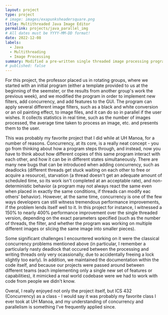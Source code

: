 ```yaml
---
layout: project
type: project
# image: images/exapunksheadersquare.png
title: Multithreaded Java Image Editor
permalink: projects/java_parallel_img
# All dates must be YYYY-MM-DD format!
date: 2022-12-08
labels:
  - Java
  - Multithreading
  - Image Processing
summary: Modified a pre-written single threaded image processing program in Java, learning about concurrency and gaining substantial performance improvements over the initial template.
# published: false
---
```


For this project, the professor placed us in rotating groups, where we started with an initial program (either a template provided to us at the beginning of the seemster, or the results from another group's work the previous week), and we modified the program in order to implement new filters, add concurrency, and add features to the GUI. The program can apply several different image filters, such as a black and white conversion or an oil painting effect, to image files, and it can do so in parallel if the user wishes. It collects statistics in real time, such as the number of images processed, the average time taken to process an image, etc. and presents them to the user.

This was probably my favorite project that I did while at UH Manoa, for a number of reasons. Concurrency, at its core, is a really neat concept - you go from thinking about how a program steps through, and instead, now you have to think about how different copies of this same program interact with each other, and how it can be in different states simultaneously. There are many new bugs that can be introduced when adding concurrency, such as deadlocks (different threads get stuck waiting on each other to free or acquire a resource), starvation (a thread doesn't get an adequate amount of scheduled time, so its work isn't completed at an acceptable rate), and non-deterministic behavior (a program may not always react the same even when placed in exactly the same conditions, if threads can modify eac others' behavior). However, at the same time, concurrency is one of the few ways developers can still witness tremendous performance improvements, if the problem lends itself well to it. In this project for instance, I witnessed a 150% to nearly 400% performance improvement over the single threaded version, depending on the exact parameters specified (such as the number of threads, the filter, and whether the program was working on multiple different images or slicing the same image into smaller pieces).

Some significant challenges I encountered working on it were the classical concurrency problems mentioned above (in particular, I remember a particularly nasty deadlock that occured between the processing and writing threads only very ocassionally, due to accidentally freeing a lock slightly too early). In addition, we maintained the documentation within the code itself, and because our projects were passed around between different teams (each implementing only a single new set of features or capabilities), it mimicked a real world codebase were we had to work with code from people we didn't know.

Overal, I really enjoyed not only the project itself, but ICS 432 (Concurrency) as a class - I would say it was probably my favorite class I ever took at UH Manoa, and my understanding of concurrency and parallelism is something I've frequently applied since.
